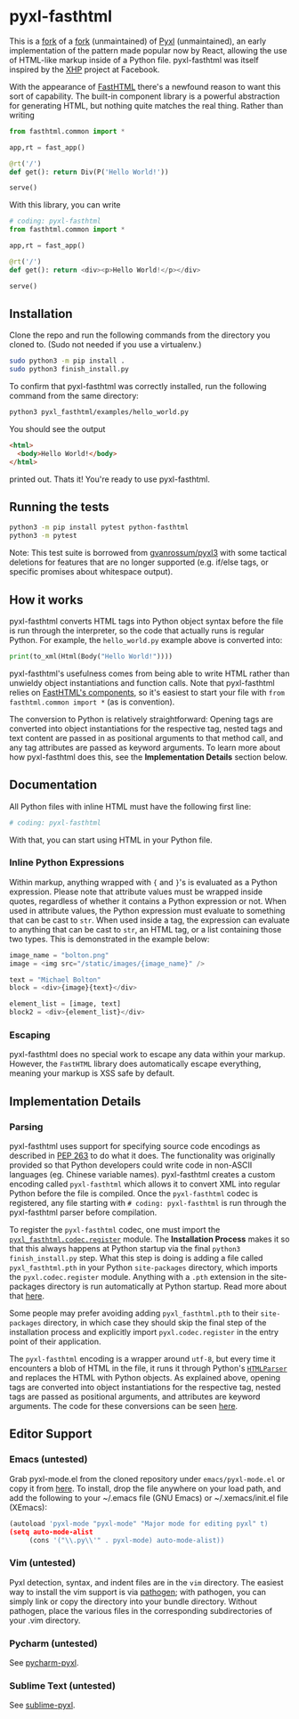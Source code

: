 # pyxl-fasthtml

This is a [fork](https://github.com/astonm/pyxl-fasthtml) of a [fork](https://github.com/gvanrossum/pyxl3) (unmaintained) of [Pyxl](https://github.com/dropbox/pyxl) (unmaintained), an early implementation of the pattern made popular now by React, allowing the use of HTML-like markup inside of a Python file. pyxl-fasthtml was itself inspired by the [XHP](https://github.com/facebook/xhp/wiki) project at Facebook.

With the appearance of [FastHTML](https://docs.fastht.ml/) there's a newfound reason to want this sort of capability. The built-in component library
is a powerful abstraction for generating HTML, but nothing quite matches the real thing. Rather than writing

```py
from fasthtml.common import *

app,rt = fast_app()

@rt('/')
def get(): return Div(P('Hello World!'))

serve()
```

With this library, you can write

```py
# coding: pyxl-fasthtml
from fasthtml.common import *

app,rt = fast_app()

@rt('/')
def get(): return <div><p>Hello World!</p></div>

serve()
```

## Installation

Clone the repo and run the following commands from the directory you cloned to.  (Sudo not needed if you use a virtualenv.)

```sh
sudo python3 -m pip install .
sudo python3 finish_install.py
```

To confirm that pyxl-fasthtml was correctly installed, run the following command from the same directory:

```sh
python3 pyxl_fasthtml/examples/hello_world.py
```

You should see the output
```html
<html>
  <body>Hello World!</body>
</html>
```
printed out. Thats it! You're ready to use pyxl-fasthtml.

## Running the tests

```sh
python3 -m pip install pytest python-fasthtml
python3 -m pytest
```

Note: This test suite is borrowed from [gvanrossum/pyxl3](https://github.com/gvanrossum/pyxl3) with some tactical deletions for features that are no longer supported (e.g. if/else tags, or specific promises about whitespace output).

## How it works

pyxl-fasthtml converts HTML tags into Python object syntax before the file is run through the interpreter, so the code that actually runs is regular Python. For example, the `hello_world.py` example above is converted into:

```py
print(to_xml(Html(Body("Hello World!"))))
```

pyxl-fasthtml's usefulness comes from being able to write HTML rather than unwieldy object instantiations and function calls. Note that pyxl-fasthtml relies on [FastHTML's components](https://docs.fastht.ml/api/components.html), so it's easiest to start your file with `from fasthtml.common import *` (as is convention).

The conversion to Python is relatively straightforward: Opening tags are converted into object instantiations for the respective tag, nested tags and text content are passed in as positional arguments to that method call, and any tag attributes are passed as keyword arguments. To learn more about how pyxl-fasthtml does this, see the **Implementation Details** section below.

## Documentation

All Python files with inline HTML must have the following first line:

```py
# coding: pyxl-fasthtml
```

With that, you can start using HTML in your Python file.

### Inline Python Expressions

Within markup, anything wrapped with `{` and `}`'s is evaluated as a Python expression. Please note that attribute values must be wrapped inside quotes, regardless of whether it contains a Python expression or not. When used in attribute values, the Python expression must evaluate to something that can be cast to `str`. When used inside a tag, the expression can evaluate to anything that can be cast to `str`, an HTML tag, or a list containing those two types. This is demonstrated in the example below:

```py
image_name = "bolton.png"
image = <img src="/static/images/{image_name}" />

text = "Michael Bolton"
block = <div>{image}{text}</div>

element_list = [image, text]
block2 = <div>{element_list}</div>
```
### Escaping

pyxl-fasthtml does no special work to escape any data within your markup. However, the `FastHTML` library does automatically escape everything, meaning your markup is XSS safe by default.

## Implementation Details

### Parsing

pyxl-fasthtml uses support for specifying source code encodings as described in [PEP 263](http://www.python.org/dev/peps/pep-0263/) to do what it does. The functionality was originally provided so that Python developers could write code in non-ASCII languages (eg. Chinese variable names). pyxl-fasthtml creates a custom encoding called `pyxl-fasthtml` which allows it to convert XML into regular Python before the file is compiled. Once the `pyxl-fasthtml` codec is registered, any file starting with `# coding: pyxl-fasthtml` is run through the pyxl-fasthtml parser before compilation.

To register the `pyxl-fasthtml` codec, one must import the [`pyxl_fasthtml.codec.register`](https://github.com/astonm/pyxl-fasthtml/blob/master/pyxl_fasthtml/codec/register.py) module. The **Installation Process** makes it so that this always happens at Python startup via the final `python3 finish_install.py` step. What this step is doing is adding a file called `pyxl_fasthtml.pth` in your Python `site-packages` directory, which imports the `pyxl.codec.register` module. Anything with a `.pth` extension in the site-packages directory is run automatically at Python startup. Read more about that [here](http://docs.python.org/library/site.html).

Some people may prefer avoiding adding `pyxl_fasthtml.pth` to their `site-packages` directory, in which case they should skip the final step of the installation process and explicitly import `pyxl.codec.register` in the entry point of their application.

The `pyxl-fasthtml` encoding is a wrapper around `utf-8`, but every time it encounters a blob of HTML in the file, it runs it through Python's [`HTMLParser`](http://docs.python.org/library/htmlparser.html) and replaces the HTML with Python objects. As explained above, opening tags are converted into object instantiations for the respective tag, nested tags are passed as positional arguments, and attributes are keyword arguments. The code for these conversions can be seen [here](https://github.com/astonm/pyxl-fasthtml/blob/master/pyxl_fasthtml/codec/parser.py).

## Editor Support

### Emacs (untested)

Grab pyxl-mode.el from the cloned repository under `emacs/pyxl-mode.el` or copy it from [here](https://github.com/astonm/pyxl-fasthtml/blob/master/emacs/pyxl-mode.el). To install, drop the file anywhere on your load path, and add the following to your ~/.emacs file (GNU Emacs) or ~/.xemacs/init.el file (XEmacs):

```py
(autoload 'pyxl-mode "pyxl-mode" "Major mode for editing pyxl" t)
(setq auto-mode-alist
     (cons '("\\.py\\'" . pyxl-mode) auto-mode-alist))
```

### Vim (untested)

Pyxl detection, syntax, and indent files are in the `vim` directory. The easiest way to install the vim support is via [pathogen](https://github.com/tpope/vim-pathogen); with pathogen, you can simply link or copy the directory into your bundle directory. Without pathogen, place the various files in the corresponding subdirectories of your .vim directory.

### Pycharm (untested)

See [pycharm-pyxl](https://github.com/christoffer/pycharm-pyxl).

### Sublime Text (untested)

See [sublime-pyxl](https://github.com/yyjhao/sublime-pyxl).
